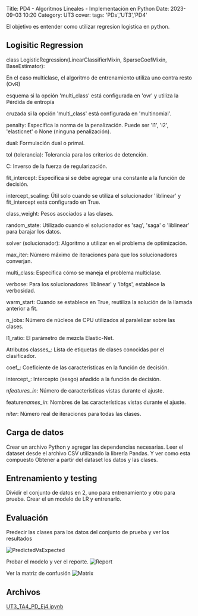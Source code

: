 Title: PD4 - Algoritmos Lineales - Implementación en Python
Date: 2023-09-03 10:20
Category: UT3
cover:
tags: 'PDs','UT3','PD4'

El objetivo es entender como utilizar regresion logistica en python.

## Logisitic Regression

class LogisticRegression(LinearClassifierMixin, SparseCoefMixin, BaseEstimator):

En el caso multiclase, el algoritmo de entrenamiento utiliza uno contra resto (OvR)

esquema si la opción 'multi_class' está configurada en 'ovr' y utiliza la Pérdida de entropía

cruzada si la opción 'multi_class' está configurada en 'multinomial'.

penalty: Especifica la norma de la penalización. Puede ser 'l1', 'l2', 'elasticnet' o None
(ninguna penalización).

dual: Formulación dual o primal.

tol (tolerancia): Tolerancia para los criterios de detención.

C: Inverso de la fuerza de regularización.

fit_intercept: Especifica si se debe agregar una constante a la función de decisión.

intercept_scaling: Útil solo cuando se utiliza el solucionador 'liblinear' y fit_intercept está
configurado en True.

class_weight: Pesos asociados a las clases.

random_state: Utilizado cuando el solucionador es 'sag', 'saga' o 'liblinear' para barajar los
datos.

solver (solucionador): Algoritmo a utilizar en el problema de optimización.

max_iter: Número máximo de iteraciones para que los solucionadores converjan.

multi_class: Especifica cómo se maneja el problema multiclase.

verbose: Para los solucionadores 'liblinear' y 'lbfgs', establece la verbosidad.

warm_start: Cuando se establece en True, reutiliza la solución de la llamada anterior a fit.

n_jobs: Número de núcleos de CPU utilizados al paralelizar sobre las clases.

l1_ratio: El parámetro de mezcla Elastic-Net.

Atributos
classes\_: Lista de etiquetas de clases conocidas por el clasificador.

coef\_: Coeficiente de las características en la función de decisión.

intercept\_: Intercepto (sesgo) añadido a la función de decisión.

n*features_in*: Número de características vistas durante el ajuste.

feature*names_in*: Nombres de las características vistas durante el ajuste.

n*iter*: Número real de iteraciones para todas las clases.

## Carga de datos

Crear un archivo Python y agregar las dependencias necesarias.
Leer el dataset desde el archivo CSV utilizando la librería Pandas. Y ver como esta
compuesto
Obtener a partir del dataset los datos y las clases.

## Entrenamiento y testing

Dividir el conjunto de datos en 2, uno para entrenamiento y otro para prueba.
Crear el un modelo de LR y entrenarlo.

## Evaluación

Predecir las clases para los datos del conjunto de prueba y ver los resultados

![PredictedVsExpected](https://github.com/gcabrera243/blob/main/content/UT3/PDs/PD4/PredictedVsExpected.png?raw=true)

Probar el modelo y ver el reporte.
![Report](https://github.com/gcabrera243/blob/main/content/UT3/PDs/PD4/Report.png?raw=true)

Ver la matriz de confusión
![Matrix](https://github.com/gcabrera243/blob/main/content/UT3/PDs/PD4/Matrix.png?raw=true)

## Archivos

[UT3_TA4_PD_Ej4.ipynb](https://github.com/gcabrera243/blob/main/content/UT3/PDs/PD4/UT3_TA4_PD_Ej4.ipynb?raw=true)
